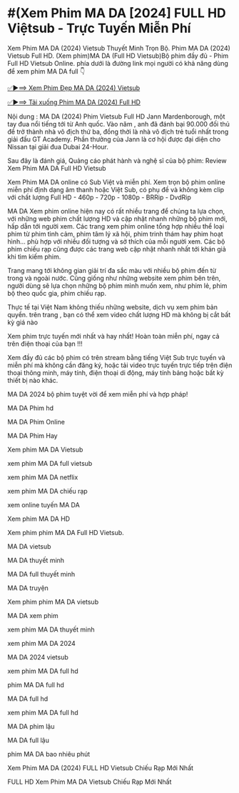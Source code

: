 # #(Xem Phim MA DA [2024] FULL HD Việtsub - Trực Tuyến Miễn Phí

Xem Phim MA DA (2024) Vietsub Thuyết Minh Trọn Bộ. Phim MA DA (2024) Vietsub Full HD. (Xem phim)MA DA (Full HD Vietsub)Bộ phim đầy đủ - Phim Full HD Vietsub Online. phía dưới là đường link mọi người có khả năng dùng để xem phim MA DA full 👇

<a href="http://go.bigcinema.online/vi/movie/1309123">✅►⟹ Xem Phim Đẹp MA DA (2024) Vietsub</a>

<a href="http://go.bigcinema.online/vi/movie/1309123">✅►⟹ Tải xuống Phim MA DA (2024) Full HD</a>


Nội dung : MA DA (2024) Phim Vietsub Full HD Jann Mardenborough, một tay đua nổi tiếng tới từ Anh quốc. Vào năm , anh đã đánh bại 90.000 đối thủ để trở thành nhà vô địch thứ ba, đồng thời là nhà vô địch trẻ tuổi nhất trong giải đấu GT Academy. Phần thưởng của Jann là cơ hội được đại diện cho Nissan tại giải đua Dubai 24-Hour.

Sau đây là đánh giá, Quảng cáo phát hành và nghệ sĩ của bộ phim:
Review Xem Phim MA DA Full HD Vietsub


Xem Phim MA DA online có Sub Việt và miễn phí. Xem trọn bộ phim online miễn phí định dạng âm thanh hoặc Việt Sub, có phụ đề và không kèm clip với chất lượng Full HD - 460p - 720p - 1080p - BRRip - DvdRip


MA DA Xem phim online hiện nay có rất nhiều trang để chúng ta lựa chọn, với những web phim chất lượng HD và cập nhật nhanh những bộ phim mới, hấp dẫn tới người xem. Các trang xem phim online tổng hợp nhiều thể loại phim từ phim tình cảm, phim tâm lý xã hội, phim trinh thám hay phim hoạt hình… phù hợp với nhiều đối tượng và sở thích của mỗi người xem. Các bộ phim chiếu rạp cũng được các trang web cập nhật nhanh nhất tới khán giả khi tìm kiếm phim.


Trang mang tới không gian giải trí đa sắc màu với nhiều bộ phim đến từ trong và ngoài nước. Cũng giống như những website xem phim bên trên, người dùng sẽ lựa chọn những bộ phim mình muốn xem, như phim lẻ, phim bộ theo quốc gia, phim chiếu rạp.


Thực tế tại Việt Nam không thiếu những website, dịch vụ xem phim bản quyền. trên trang , bạn có thể xem video chất lượng HD mà không bị cắt bất kỳ giá nào


Xem phim trực tuyến mới nhất và hay nhất! Hoàn toàn miễn phí, ngay cả trên điện thoại của bạn !!!


Xem đầy đủ các bộ phim có trên stream bằng tiếng Việt Sub trực tuyến và miễn phí mà không cần đăng ký, hoặc tải video trực tuyến trực tiếp trên điện thoại thông minh, máy tính, điện thoại di động, máy tính bảng hoặc bất kỳ thiết bị nào khác.


MA DA 2024 bộ phim tuyệt vời để xem miễn phí và hợp pháp!

MA DA Phim hd

MA DA Phim Online

MA DA Phim Hay

Xem phim MA DA Vietsub

xem phim MA DA full vietsub

xem phim MA DA netflix

xem phim MA DA chiếu rạp

xem online tuyến MA DA

Xem phim MA DA HD

Xem phim phim MA DA Full HD Vietsub.

MA DA vietsub

MA DA thuyết minh

MA DA full thuyết minh

MA DA truyện

Xem phim phim MA DA vietsub

MA DA xem phim

xem phim MA DA thuyết minh

xem phim MA DA 2024

MA DA 2024 vietsub

xem phim MA DA full hd

phim MA DA full hd

MA DA full hd

xem phim MA DA full hd

MA DA phim lậu

MA DA full lậu

phim MA DA bao nhiêu phút

Xem Phim MA DA (2024) FULL HD Vietsub Chiếu Rạp Mới Nhất

FULL HD Xem Phim MA DA Vietsub Chiếu Rạp Mới Nhất
